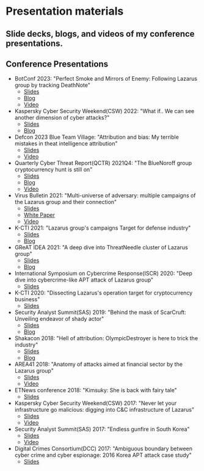 # Presentation materials
Slide decks, blogs, and videos of my conference presentations.
---
## Conference Presentations
* BotConf 2023: "Perfect Smoke and Mirrors of Enemy: Following Lazarus group by tracking DeathNote"
    + [Slides](Botconf2023_Lazarus.pdf)
    + [Blog](https://securelist.com/the-lazarus-group-deathnote-campaign/109490/)
    + [Video](https://www.youtube.com/watch?v=ggsthAEH5LQ)
* Kaspersky Cyber Security Weekend(CSW) 2022: "What if.. We can see another dimension of cyber attacks?"
    + [Slides](CSW2022_Kimsuky.pdf)
    + [Blog](https://securelist.com/kimsukys-golddragon-cluster-and-its-c2-operations/107258/)
* Defcon 2023 Blue Team Village: "Attribution and bias: My terrible mistakes in theat intelligence attribution"
    + [Slides](Defcon2022_Attribution.pdf)
    + [Video](https://www.youtube.com/watch?v=rjA0Vf75cYk)
* Quarterly Cyber Threat Report(QCTR) 2021Q4: "The BlueNoroff group cryptocurrency hunt is still on"
    + [Slides](QCTR2021_BlueNoroff.pdf)
    + [Blog](https://securelist.com/the-bluenoroff-cryptocurrency-hunt-is-still-on/105488/)
    + [Video](https://app.livestorm.co/ccb/centre-for-cybersecurity-belgium-ccb-quarterly-cyber-threat-report-event-qctr-2021-q4?utm_source=Livestorm+company+page)
* Virus Bulletin 2021: "Multi-universe of adversary: multiple campaigns of the Lazarus group and their connection"
    + [Slides](VB2021_Lazarus.pdf)
    + [White Paper](https://vblocalhost.com/uploads/VB2021-Park.pdf)
    + [Video](https://vblocalhost.com/conference/day-2/)
* K-CTI 2021: "Lazarus group's campaigns Target for defense industry"
    + [Slides](K-CTI2021_Lazarus.pdf)
    + [Blog](https://securelist.com/lazarus-threatneedle/100803/)
* GReAT IDEA 2021: "A deep dive into ThreatNeedle cluster of Lazarus group"
    + [Slides](GReATIDEA2021_Lazarus.pdf)
    + [Blog](https://securelist.com/lazarus-threatneedle/100803/)
* International Symposium on Cybercrime Response(ISCR) 2020: "Deep dive into cybercrime-like APT attack of Lazarus group"
    + [Slides](ISCR2020_Lazarus.pdf)
* K-CTI 2020: "Dissecting Lazarus's operation target for cryptocurrency business"
    + [Slides](K-CTI2020_Lazarus.pdf)
* Security Analyst Summit(SAS) 2019: "Behind the mask of ScarCruft: Unveiling endeavor of shady actor"
    + [Slides](SAS2019_ScarCruft.pdf)
    + [Blog](https://securelist.com/scarcruft-continues-to-evolve-introduces-bluetooth-harvester/90729/)
* Shakacon 2018: "Hell of attribution: OlympicDestroyer is here to trick the industry"
    + [Slides](Shakacon2018_OlympicDestroyer.pdf)
    + [Blog](https://securelist.com/olympicdestroyer-is-here-to-trick-the-industry/84295/)
* AREA41 2018: "Anatomy of attacks aimed at financial sector by the Lazarus group"
    + [Slides](AREA412018_Lazarus.pdf)
    + [Video](https://www.youtube.com/watch?v=NEjVJsKeV5k)
* ETNews conference 2018: "Kimsuky: She is back with fairy tale"
    + [Slides](Etnews2018_Kimsuky.pdf)
* Kaspersky Cyber Security Weekend(CSW) 2017: "Never let your infrastructure go malicious: digging into C&C infrastructure of Lazarus"
    + [Slides](CSW2017_Lazarus.pdf)
    + [Video](https://www.youtube.com/watch?v=xq_91u-jKO4)
* Security Analyst Summit(SAS) 2017: "Endless gunfire in South Korea"
    + [Slides](SAS2017_Lazarus.pdf)
    + [Video](https://www.youtube.com/watch?v=ccpAKonOM_A)
* Digital Crimes Consortium(DCC) 2017: "Ambiguous boundary between cyber crime and cyber espionage: 2016 Korea APT attack case study"
    + [Slides](DCC2017_Lazarus.pdf)